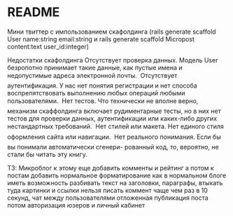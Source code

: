 # README

Мини твиттер с импользованием скафолдинга (rails generate scaffold User name:string email:string и rails generate scaffold Micropost content:text user_id:integer)

Недостатки скафолдинга 
Отсутствует проверка данных. Модель User безропотно принимает такие данные, как пустые имена и недопустимые адреса электронной почты.
 Отсутствует аутентификация. У нас нет понятия регистрации и нет способа воспрепятствовать выполнению любых операций любыми пользователями.
 Нет тестов. Что технически не вполне верно, механизм скаффолдинга включает рудиментарные тесты, но в них нет тестов для проверки данных,
аутентификации или каких-либо других нестандартных требований.
 Нет стилей или макета. Нет единого стиля оформления сайта или навигации.
 Нет реального понимания. Если бы вы понимали автоматически сгенери-
рованный код, то, вероятно, не стали бы читать эту книгу.


ТЗ: Микроблог
 к этому еще добавить комменты и рейтинг
 а потом к постам добавить нормальное форматирование
 как в нормальном блоге иметь возможность разбивать текст на заголовки, параграфы, втыкать туда картинки и ссылки
 нельзя писать коммент чаще чем раз в 10 секунд, чат между пользователями
 отложенная публикация поста
 потом авторизация юзеров и личный кабинет
